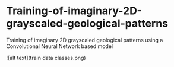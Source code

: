 # Training-of-imaginary-2D-grayscaled-geological-patterns
Training of imaginary 2D grayscaled geological patterns using a Convolutional Neural Network based model 

![alt text](train data classes.png)
